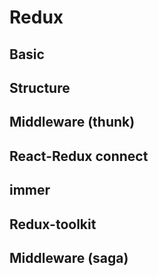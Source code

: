# Redux

## Basic

## Structure

## Middleware (thunk)

## React-Redux connect

## immer

## Redux-toolkit

## Middleware (saga)